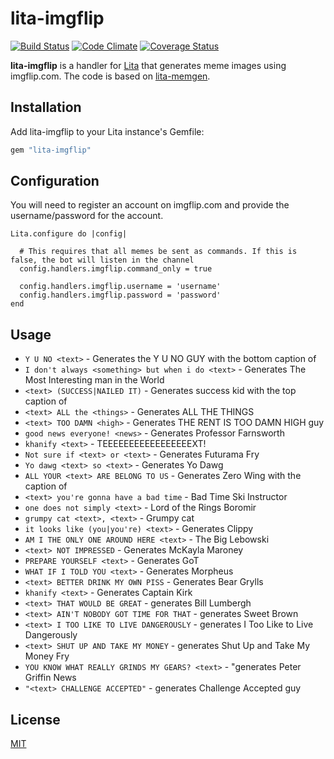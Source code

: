 # lita-imgflip

[![Build
Status](https://travis-ci.org/henrrrik/lita-imgflip.svg?branch=master)](https://travis-ci.org/henrrrik/lita-imgflip)
[![Code Climate](https://codeclimate.com/github/henrrrik/lita-imgflip.png)](https://codeclimate.com/github/henrrrik/lita-imgflip)
[![Coverage Status](https://coveralls.io/repos/henrrrik/lita-imgflip/badge.png)](https://coveralls.io/r/henrrrik/lita-imgflip)

**lita-imgflip** is a handler for [Lita](https://github.com/jimmycuadra/lita) that generates meme images using imgflip.com. The code is based on [lita-memgen](https://github.com/webdestroya/lita-memegen).

## Installation

Add lita-imgflip to your Lita instance's Gemfile:

``` ruby
gem "lita-imgflip"
```

## Configuration

You will need to register an account on imgflip.com and provide the username/password for the account.

```
Lita.configure do |config|

  # This requires that all memes be sent as commands. If this is false, the bot will listen in the channel
  config.handlers.imgflip.command_only = true

  config.handlers.imgflip.username = 'username'
  config.handlers.imgflip.password = 'password'
end
```

## Usage


* `Y U NO <text>` - Generates the Y U NO GUY with the bottom caption of <text>
* `I don't always <something> but when i do <text>` - Generates The Most Interesting man in the World 
* `<text> (SUCCESS|NAILED IT)` - Generates success kid with the top caption of <text>
* `<text> ALL the <things>` - Generates ALL THE THINGS
* `<text> TOO DAMN <high>` - Generates THE RENT IS TOO DAMN HIGH guy
* `good news everyone! <news>` - Generates Professor Farnsworth
* `khanify <text>` - TEEEEEEEEEEEEEEEEEXT!
* `Not sure if <text> or <text>` - Generates Futurama Fry
* `Yo dawg <text> so <text>` - Generates Yo Dawg
* `ALL YOUR <text> ARE BELONG TO US` - Generates Zero Wing with the caption of <text>
* `<text> you're gonna have a bad time` - Bad Time Ski Instructor
* `one does not simply <text>` - Lord of the Rings Boromir
* `grumpy cat <text>, <text>` - Grumpy cat
* `it looks like (you|you're) <text>` - Generates Clippy
* `AM I THE ONLY ONE AROUND HERE <text>` - The Big Lebowski
* `<text> NOT IMPRESSED` - Generates McKayla Maroney
* `PREPARE YOURSELF <text>` - Generates GoT
* `WHAT IF I TOLD YOU <text>` - Generates Morpheus
* `<text> BETTER DRINK MY OWN PISS` - Generates Bear Grylls
* `khanify <text>` - Generates Captain Kirk
* `<text> THAT WOULD BE GREAT` - generates Bill Lumbergh
* `<text> AIN'T NOBODY GOT TIME FOR THAT` - generates Sweet Brown
* `<text> I TOO LIKE TO LIVE DANGEROUSLY` - generates I Too Like to Live Dangerously
* `<text> SHUT UP AND TAKE MY MONEY` - generates Shut Up and Take My Money Fry
* `YOU KNOW WHAT REALLY GRINDS MY GEARS? <text>` - "generates Peter Griffin News
* `"<text> CHALLENGE ACCEPTED"` - generates Challenge Accepted guy


## License

[MIT](http://opensource.org/licenses/MIT)
